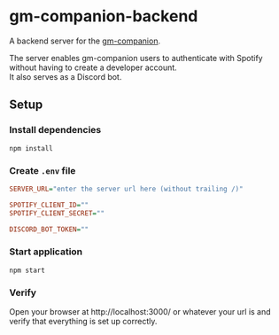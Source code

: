 # gm-companion-backend

A backend server for the [gm-companion](https://github.com/philinthegaps/gm-companion).

The server enables gm-companion users to authenticate with Spotify without having to create a developer account.  
It also serves as a Discord bot.

## Setup

### Install dependencies

```
npm install
```

### Create `.env` file

```ini
SERVER_URL="enter the server url here (without trailing /)"

SPOTIFY_CLIENT_ID=""
SPOTIFY_CLIENT_SECRET=""

DISCORD_BOT_TOKEN=""
```

### Start application

```
npm start
```

### Verify

Open your browser at http://localhost:3000/ or whatever your url is and verify that everything is set up correctly.